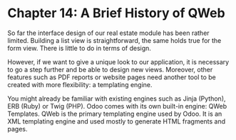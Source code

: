 # Chapter 14: A Brief History of QWeb

So far the interface design of our real estate module has been rather limited. Building a list view is straightforward,
the same holds true for the form view. There is little to do in terms of design.

However, if we want to give a unique look to our application, it is necessary to go a step further 
and be able to design new views. 
Moreover, other features such as PDF reports or website pages need another tool to be created with more flexibility: 
a templating engine.

You might already be familiar with existing engines such as Jinja (Python), ERB (Ruby) or Twig (PHP). 
Odoo comes with its own built-in engine: QWeb Templates. QWeb is the primary templating engine used by Odoo. 
It is an XML templating engine and used mostly to generate HTML fragments and pages.